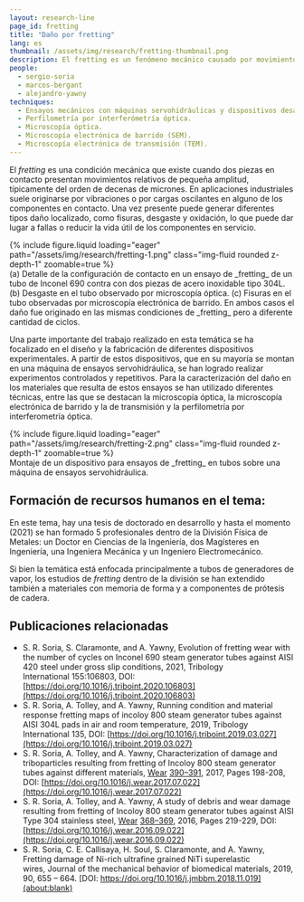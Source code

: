 ```yaml
---
layout: research-line
page_id: fretting
title: "Daño por fretting"
lang: es
thumbnail: /assets/img/research/fretting-thumbnail.png
description: El fretting es un fenómeno mecánico causado por movimientos relativos de pequeña amplitud entre dos piezas en contacto, generando desgaste y fisuras. Se estudia mediante dispositivos experimentales y técnicas de microscopía.
people:
  - sergio-soria
  - marcos-bergant
  - alejandro-yawny
techniques:
  - Ensayos mecánicos con máquinas servohidráulicas y dispositivos desarrollados en la división.
  - Perfilometría por interferómetría óptica.
  - Microscopía óptica.
  - Microscopía electrónica de barrido (SEM).
  - Microscopía electrónica de transmisión (TEM).
---
```


El _fretting_ es una condición mecánica que existe cuando dos piezas en contacto presentan movimientos relativos de pequeña amplitud, típicamente del orden de decenas de micrones. En aplicaciones industriales suele originarse por vibraciones o por cargas oscilantes en alguno de los componentes en contacto. Una vez presente puede generar diferentes tipos daño localizado, como fisuras, desgaste y oxidación, lo que puede dar lugar a fallas o reducir la vida útil de los componentes en servicio.

<div class="row justify-content-sm-center">
    <div class="col-sm-9 mt-3 mt-md-0">
        {% include figure.liquid 
        loading="eager" 
        path="/assets/img/research/fretting-1.png" 
        class="img-fluid rounded z-depth-1" 
        zoomable=true %}
    </div>
</div>
<div class="caption">
    (a) Detalle de la configuración de contacto en un ensayo de _fretting_ de un tubo de Inconel 690 contra con dos piezas de acero inoxidable tipo 304L. (b) Desgaste en el tubo observado por microscopía óptica. (c) Fisuras en el tubo observadas por microscopía electrónica de barrido. En ambos casos el daño fue originado en las mismas condiciones de _fretting_ pero a diferente cantidad de ciclos.
</div>

Una parte importante del trabajo realizado en esta temática se ha focalizado en el diseño y la fabricación de diferentes dispositivos experimentales. A partir de estos dispositivos, que en su mayoría se montan en una máquina de ensayos servohidráulica, se han logrado realizar experimentos controlados y repetitivos. Para la caracterización del daño en los materiales que resulta de estos ensayos se han utilizado diferentes técnicas, entre las que se destacan la microscopía óptica, la microscopía electrónica de barrido y la de transmisión y la perfilometría por interferometría óptica.

<div class="row justify-content-sm-center">
    <div class="col-sm-4">
        {% include figure.liquid 
        loading="eager" 
        path="/assets/img/research/fretting-2.png" 
        class="img-fluid rounded z-depth-1" 
        zoomable=true %}
    </div>
</div>
<div class="caption">
    Montaje de un dispositivo para ensayos de _fretting_ en tubos sobre una máquina de ensayos servohidráulica.
</div>


## Formación de recursos humanos en el tema:

En este tema, hay una tesis de doctorado en desarrollo y hasta el momento (2021) se han formado 5 profesionales dentro de la División Física de Metales: un Doctor en Ciencias de la Ingeniería, dos Magísteres en Ingeniería, una Ingeniera Mecánica y un Ingeniero Electromecánico. 

Si bien la temática está enfocada principalmente a tubos de generadores de vapor, los estudios de _fretting_ dentro de la división se han extendido también a materiales con memoria de forma y a componentes de prótesis de cadera.

## Publicaciones relacionadas

- S. R. Soria, S. Claramonte, and A. Yawny, Evolution of fretting wear with the number of cycles on Inconel 690 steam generator tubes against AISI 420 steel under gross slip conditions, 2021, Tribology International 155:106803, DOI: [https://doi.org/10.1016/j.triboint.2020.106803](https://doi.org/10.1016/j.triboint.2020.106803)
- S. R. Soria, A. Tolley, and A. Yawny, Running condition and material response fretting maps of incoloy 800 steam generator tubes against AISI 304L pads in air and room temperature, 2019, Tribology International 135, DOI: [https://doi.org/10.1016/j.triboint.2019.03.027](https://doi.org/10.1016/j.triboint.2019.03.027)
- S. R. Soria, A. Tolley, and A. Yawny, Characterization of damage and triboparticles resulting from fretting of Incoloy 800 steam generator tubes against different materials, [Wear](https://www.sciencedirect.com/science/journal/00431648) [390–391](https://www.sciencedirect.com/science/journal/00431648/390/supp/C), 2017, Pages 198-208, DOI: [https://doi.org/10.1016/j.wear.2017.07.022](https://doi.org/10.1016/j.wear.2017.07.022)
- S. R. Soria, A. Tolley, and A. Yawny, A study of debris and wear damage resulting from fretting of Incoloy 800 steam generator tubes against AISI Type 304 stainless steel, [Wear](https://www.sciencedirect.com/science/journal/00431648) [368–369](https://www.sciencedirect.com/science/journal/00431648/368/supp/C), 2016, Pages 219-229, DOI: [https://doi.org/10.1016/j.wear.2016.09.022](https://doi.org/10.1016/j.wear.2016.09.022)
- S. R. Soria, C. E. Callisaya, H. Soul, S. Claramonte, and A. Yawny, Fretting damage of Ni-rich ultrafine grained NiTi superelastic wires, Journal of the mechanical behavior of biomedical materials, 2019, 90, 655 – 664. [DOI: https://doi.org/10.1016/j.jmbbm.2018.11.019](about:blank)




